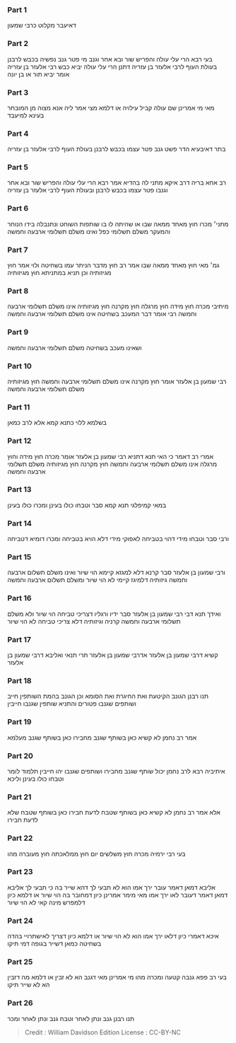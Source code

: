 
### Part 1
דאיעבר מקלוט כרבי שמעון

### Part 2
בעי רבא הרי עלי עולה והפריש שור ובא אחר וגנב מי פטר גנב נפשיה בכבש לרבנן בעולת העוף לרבי אלעזר בן עזריה דתנן הרי עלי עולה יביא כבש רבי אלעזר בן עזריה אומר יביא תור או בן יונה

### Part 3
מאי מי אמרינן שם עולה קביל עילויה או דלמא מצי אמר ליה אנא מצוה מן המובחר בעינא למיעבד

### Part 4
בתר דאיבעיא הדר פשט גנב פטר עצמו בכבש לרבנן בעולת העוף לרבי אלעזר בן עזריה

### Part 5
רב אחא בריה דרב איקא מתני לה בהדיא אמר רבא הרי עלי עולה והפריש שור ובא אחר וגנבו פטר עצמו בכבש לרבנן ובעולת העוף לרבי אלעזר בן עזריה

### Part 6
מתני׳ מכרו חוץ מאחד ממאה שבו או שהיתה לו בו שותפות השוחט ונתנבלה בידו הנוחר והמעקר משלם תשלומי כפל ואינו משלם תשלומי ארבעה וחמשה

### Part 7
גמ׳ מאי חוץ מאחד ממאה שבו אמר רב חוץ מדבר הניתר עמו בשחיטה ולוי אמר חוץ מגיזותיה וכן תניא במתניתא חוץ מגיזותיה

### Part 8
מיתיבי מכרה חוץ מידה חוץ מרגלה חוץ מקרנה חוץ מגיזותיה אינו משלם תשלומי ארבעה וחמשה רבי אומר דבר המעכב בשחיטה אינו משלם תשלומי ארבעה וחמשה

### Part 9
ושאינו מעכב בשחיטה משלם תשלומי ארבעה וחמשה

### Part 10
רבי שמעון בן אלעזר אומר חוץ מקרנה אינו משלם תשלומי ארבעה וחמשה חוץ מגיזותיה משלם תשלומי ארבעה וחמשה

### Part 11
בשלמא ללוי כתנא קמא אלא לרב כמאן

### Part 12
אמרי רב דאמר כי האי תנא דתניא רבי שמעון בן אלעזר אומר מכרה חוץ מידה וחוץ מרגלה אינו משלם תשלומי ארבעה וחמשה חוץ מקרנה חוץ מגיזותיה משלם תשלומי ארבעה וחמשה

### Part 13
במאי קמיפלגי תנא קמא סבר וטבחו כולו בעינן ומכרו כולו בעינן

### Part 14
ורבי סבר וטבחו מידי דהוי בטביחה לאפוקי מידי דלא הויא בטביחה ומכרו דומיא דטביחה

### Part 15
ורבי שמעון בן אלעזר סבר קרנא דלא למגזא קיימא הוי שיור ואינו משלם תשלום ארבעה וחמשה גיזותיה דלמיגז קיימי לא הוי שיור ומשלם תשלום ארבעה וחמשה

### Part 16
ואידך תנא דבי רבי שמעון בן אלעזר סבר ידיו ורגליו דצריכי טביחה הוי שיור ולא משלם תשלומי ארבעה וחמשה קרניה וגיזותיה דלא צריכי טביחה לא הוי שיור

### Part 17
קשיא דרבי שמעון בן אלעזר אדרבי שמעון בן אלעזר תרי תנאי ואליבא דרבי שמעון בן אלעזר

### Part 18
תנו רבנן הגונב הקיטעת ואת החיגרת ואת הסומא וכן הגונב בהמת השותפין חייב ושותפים שגנבו פטורים והתניא שותפין שגנבו חייבין

### Part 19
אמר רב נחמן לא קשיא כאן בשותף שגנב מחבירו כאן בשותף שגנב מעלמא

### Part 20
איתיביה רבא לרב נחמן יכול שותף שגנב מחבירו ושותפים שגנבו יהו חייבין תלמוד לומר וטבחו כולו בעינן וליכא

### Part 21
אלא אמר רב נחמן לא קשיא כאן בשותף שטבח לדעת חבירו כאן בשותף שטבח שלא לדעת חבירו

### Part 22
בעי רבי ירמיה מכרה חוץ משלשים יום חוץ ממלאכתה חוץ מעוברה מהו

### Part 23
אליבא דמאן דאמר עובר ירך אמו הוא לא תבעי לך דהא שייר בה כי תבעי לך אליבא דמאן דאמר דעובר לאו ירך אמו מאי מימר אמרינן כיון דמחובר בה הוי שיור או דלמא כיון דלמפרש מינה קאי לא הוי שיור

### Part 24
איכא דאמרי כיון דלאו ירך אמו הוא לא הוי שיור או דלמא כיון דצריך לאישתרויי בהדה בשחיטה כמאן דשייר בגופה דמי תיקו

### Part 25
בעי רב פפא גנבה קטעה ומכרה מהו מי אמרינן מאי דגנב הא לא זבין או דלמא מה דזבין הא לא שייר תיקו

### Part 26
תנו רבנן גנב ונתן לאחר וטבח גנב ונתן לאחר ומכר

>Credit : William Davidson Edition
>License : CC-BY-NC